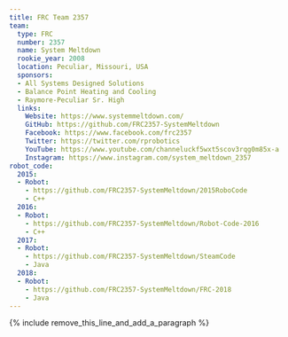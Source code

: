 ```yaml
---
title: FRC Team 2357
team:
  type: FRC
  number: 2357
  name: System Meltdown
  rookie_year: 2008
  location: Peculiar, Missouri, USA
  sponsors:
  - All Systems Designed Solutions
  - Balance Point Heating and Cooling
  - Raymore-Peculiar Sr. High
  links:
    Website: https://www.systemmeltdown.com/
    GitHub: https://github.com/FRC2357-SystemMeltdown
    Facebook: https://www.facebook.com/frc2357
    Twitter: https://twitter.com/rprobotics
    YouTube: https://www.youtube.com/channeluckf5wxt5scov3rqg0m85x-a
    Instagram: https://www.instagram.com/system_meltdown_2357
robot_code:
  2015:
  - Robot:
    - https://github.com/FRC2357-SystemMeltdown/2015RoboCode
    - C++
  2016:
  - Robot:
    - https://github.com/FRC2357-SystemMeltdown/Robot-Code-2016
    - C++
  2017:
  - Robot:
    - https://github.com/FRC2357-SystemMeltdown/SteamCode
    - Java
  2018:
  - Robot:
    - https://github.com/FRC2357-SystemMeltdown/FRC-2018
    - Java
---
```


{% include remove_this_line_and_add_a_paragraph %}
